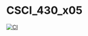 # CSCI_430_x05
[![CI](https://github.com/killmeflako/CSCI_430_x05/actions/workflows/main.yml/badge.svg)](https://github.com/killmeflako/CSCI_430_x05/actions/workflows/main.yml)
